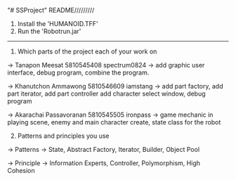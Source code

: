 "# SSProject" 
README/////////
1. Install the 'HUMANOID.TFF'
2. Run the 'Robotrun.jar' 

---------------------------

 1. Which parts of the project each of your work on
 
  -> Tanapon Meesat 5810545408 spectrum0824 -> add graphic user interface, debug program, combine the program.
  
  -> Khanutchon Ammawong 5810546609 iamstang -> add part factory, add part iterator, add part controller add character select window, debug program
  
  -> Akarachai Passavoranan 5810545505 ironpass -> game mechanic in playing scene, enemy and main character create, state class  for the robot
  
 2. Patterns and principles you use
 
  -> Patterns -> State, Abstract Factory, Iterator, Builder, Object Pool
  
  -> Principle -> Information Experts, Controller, Polymorphism, High Cohesion
  
  

